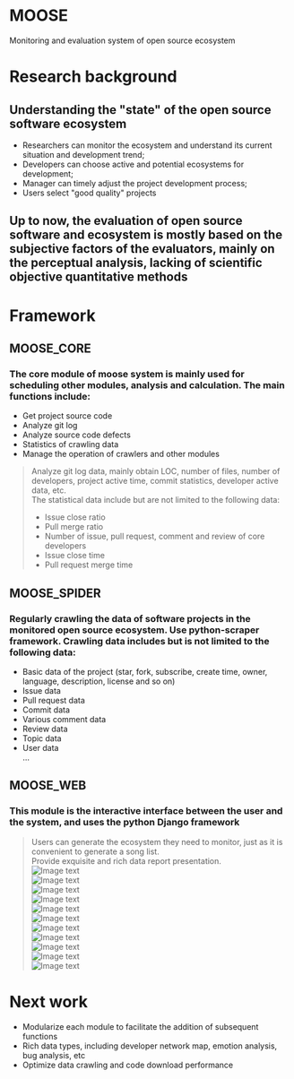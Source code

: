 # MOOSE
Monitoring and evaluation system of open source ecosystem
# Research background
## Understanding the "state" of the open source software ecosystem
- Researchers can monitor the ecosystem and understand its current situation and development trend;  
- Developers can choose active and potential ecosystems for development;  
- Manager can timely adjust the project development process;  
- Users select "good quality" projects

## Up to now, the evaluation of open source software and ecosystem is mostly based on the subjective factors of the evaluators, mainly on the perceptual analysis, lacking of scientific objective quantitative methods

# Framework
## MOOSE_CORE
### The core module of moose system is mainly used for scheduling other modules, analysis and calculation. The main functions include:
- Get project source code  
- Analyze git log  
- Analyze source code defects  
- Statistics of crawling data  
- Manage the operation of crawlers and other modules  
> Analyze git log data, mainly obtain LOC, number of files, number of developers, project active time, commit statistics, developer active data, etc.  
> The statistical data include but are not limited to the following data:  
> - Issue close ratio  
> - Pull merge ratio  
> - Number of issue, pull request, comment and review of core developers
> - Issue close time
> - Pull request merge time

## MOOSE_SPIDER
### Regularly crawling the data of software projects in the monitored open source ecosystem. Use python-scraper framework. Crawling data includes but is not limited to the following data:

-  Basic data of the project (star, fork, subscribe, create time, owner, language, description, license and so on)
- Issue data  
- Pull request data  
- Commit data  
- Various comment data  
- Review data  
- Topic data  
- User data  
...

## MOOSE_WEB
### This module is the interactive interface between the user and the system, and uses the python Django framework
> Users can generate the ecosystem they need to monitor, just as it is convenient to generate a song list.  
> Provide exquisite and rich data report presentation.  
![Image text](https://github.com/jiangsha1007/MOOSE/raw/master/MOOSE_web/image-folder/1.png)  
![Image text](https://github.com/jiangsha1007/MOOSE/raw/master/MOOSE_web/image-folder/2.png)  
![Image text](https://github.com/jiangsha1007/MOOSE/raw/master/MOOSE_web/image-folder/3.png)  
![Image text](https://github.com/jiangsha1007/MOOSE/raw/master/MOOSE_web/image-folder/4.png)  
![Image text](https://github.com/jiangsha1007/MOOSE/raw/master/MOOSE_web/image-folder/5.png)  
![Image text](https://github.com/jiangsha1007/MOOSE/raw/master/MOOSE_web/image-folder/6.png)  
![Image text](https://github.com/jiangsha1007/MOOSE/raw/master/MOOSE_web/image-folder/7.png)  
![Image text](https://github.com/jiangsha1007/MOOSE/raw/master/MOOSE_web/image-folder/8.png)  
![Image text](https://github.com/jiangsha1007/MOOSE/raw/master/MOOSE_web/image-folder/9.png)  
![Image text](https://github.com/jiangsha1007/MOOSE/raw/master/MOOSE_web/image-folder/10.png)  
![Image text](https://github.com/jiangsha1007/MOOSE/raw/master/MOOSE_web/image-folder/11.png) 

# Next work  
- Modularize each module to facilitate the addition of subsequent functions  
- Rich data types, including developer network map, emotion analysis, bug analysis, etc  
- Optimize data crawling and code download performance